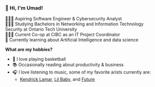 ### 👋 Hi, I'm Umad!

👨🏻‍💻 Aspiring Software Engineer & Cybersecurity Analyst<br/>
👩🏻‍🎓 Studying Bachelors in Networking and Information Technology Security at Ontario Tech University<br/>
🤹🏼‍♂️ Current Co-op at CIBC as an IT Project Coordinator<br/>
💭 Currently learning about Artificial Intelligence and data science<br/>

**What are my hobbies?**
- 🏀 I love playing basketball<br/> 
- 📚 Occasionally reading about productivity & business<br/>
- 🎧 I love listening to music, some of my favorite arists currently are:<br/>
  - [Kendrick Lamar](https://open.spotify.com/artist/2YZyLoL8N0Wb9xBt1NhZWg?si=hy_fjX4UT-iCIo-YPIv5fg), [Lil Baby](https://open.spotify.com/artist/5f7VJjfbwm532GiveGC0ZK?si=zL5AWbKRSqqy-pJ9EZQZnw), and [Future](https://open.spotify.com/artist/1RyvyyTE3xzB2ZywiAwp0i?si=4qdVMTpyT7i3051v7It8SQ)
